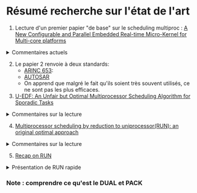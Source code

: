 # Résumé recherche sur l'état de l'art

1. Lecture d'un premier papier "de base" sur le scheduling multiproc : 
[A New Configurable and Parallel Embedded Real-time Micro-Kernel for Multi-core platforms](./refs/ospert15-p25.pdf) 
<details>
  <summary>Commentaires actuels</summary>
   <p>Explique l'implémentation de HIPPEROS. Plusieurs éléments restent flous pour moi, notamment l'usage d'un coeur maître et de coeurs esclaves. Le coeur maître envoie des systèmes à scheduler aux slaves ?! Pas sûre de voir comment ça marche.</p>
   <p>   Inter-Process Communication : IPC</p>
   <p> Il me semble important aussi de comprendre comment fonctionne cet OS pour implémenter un scheduler dessus... </p>
</details>

2. Le papier 2 renvoie à deux standards:
    * [ARINC 653](https://fr.wikipedia.org/wiki/ARINC_653):
    * [AUTOSAR](https://fr.wikipedia.org/wiki/AUTOSAR)
    * On apprend que malgré le fait qu'ils soient très souvent utilisés, ce ne sont pas les plus efficaces.
3. [U-EDF: An Unfair but Optimal Multiprocessor Scheduling Algorithm for Sporadic Tasks](https://github.com/subsib/Scheduling/blob/master/refs/U-EDF-ECRTS2012.pdf)
<details>
  <summary>Commentaires sur la lecture</summary>
   <p>u-edf est optimal en global MAIS pas fair.</p>
   <p>Deux types de généralisation EDF, un horizontal, un vertical. Il faut bien lire les exemples. Ils montrent des comportements très différents.</p>
   <p>Démonstrations d'optimalité, lemmes, etc.</p>
   <p>Accessoirement, comparaison de performances. RUN a l'air plutôt efficace à première vue.</p>
</details>

4. [Multiprocessor scheduling by reduction to uniprocessor(RUN): an original optimal approach](https://github.com/subsib/Scheduling/blob/master/refs/RUN-ExtVers.pdf)
<details>
<summary>Commentaires sur la lecture</summary>
  <p>RUN : Reduction to UNiprocessor</p>
  <p>m >= 1 procs identiques + rate indeitiques, global scheduling = 1 seul dispatcher,
  (rien de nouveau avec realease time (r) et deadline (d)), 
  Les tâches ne sont pas "périodiques" mais on pose qu'elles sont "fixed rate", 
  le "rate" est la fraction de temps d'utilisation par un proc (ça revient pas un peu au même ?)
  Du coup, forcément, le rate <= 1, sinon ça rentre pas sur un proc.
  </p>
  <p>À retenir : rho est le taux, un job va nécessiter <b>rho(d-r)</b> execution time.</p>
  <h3>Dual</h3>
  <p> </p>
  <p></p>
  <p></p>
</details>

5. [Recap on RUN](http://www.math.unipd.it/~tullio/RTS/2016/RUN_Impl.pdf)
<details>
<summary>Présentation de RUN rapide</summary>
<p>Semi-partitionnée</p>
<p>Optimal (pour une sous-classe : implicit-deadline-periodic independant tasks)</p>
</details>


### Note : comprendre ce qu'est le DUAL et PACK